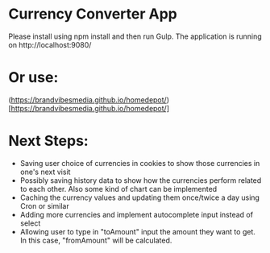 # Currency Converter App
Please install using npm install and then run Gulp. The application is running on http://localhost:9080/

# Or use:
(https://brandvibesmedia.github.io/homedepot/)[https://brandvibesmedia.github.io/homedepot/]

# Next Steps: 
- Saving user choice of currencies in cookies to show those currencies in one's next visit
- Possibly saving history data to show how the currencies perform related to each other. Also some kind of chart can be implemented
- Caching the currency values and updating them once/twice a day using Cron or similar 
- Adding more currencies and implement autocomplete input instead of select
- Allowing user to type in "toAmount" input the amount they want to get. In this case, "fromAmount" will be calculated.
